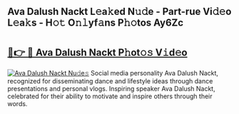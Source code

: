 ## Ava Dalush Nackt L𝚎a𝚔ed N𝚞𝚍e - Part-rue Vi𝚍𝚎o L𝚎a𝚔s - H𝚘𝚝 O𝚗𝚕yf𝚊ns P𝚑𝚘tos Ay6Zc

# <h2><a href="http://kf7voyn.oniu.top/?m=Ava+Dalush+Nackt">🔗👉 🔴 Ava Dalush Nackt P𝚑ot𝚘𝚜 V𝚒d𝚎o</a></h2>

[![Ava Dalush Nackt Nu𝚍e𝚜](https://i.imgur.com/0qMVB7G.gif)](http://kf7voyn.oniu.top/?m=Ava+Dalush+Nackt)
Social media personality Ava Dalush Nackt, recognized for disseminating dance and lifestyle ideas through dance presentations and personal vlogs. Inspiring speaker Ava Dalush Nackt, celebrated for their ability to motivate and inspire others through their words.  
